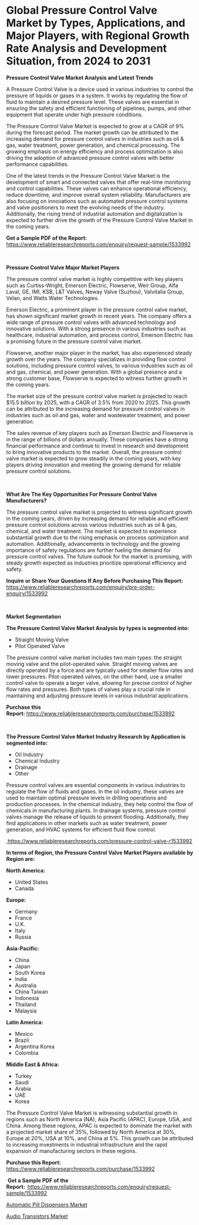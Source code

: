 <p><h1>Global Pressure Control Valve Market by Types, Applications, and Major Players, with Regional Growth Rate Analysis and Development Situation, from 2024 to 2031</h1></p><p><strong>Pressure Control Valve Market Analysis and Latest Trends</strong></p>
<p><p>A Pressure Control Valve is a device used in various industries to control the pressure of liquids or gases in a system. It works by regulating the flow of fluid to maintain a desired pressure level. These valves are essential in ensuring the safety and efficient functioning of pipelines, pumps, and other equipment that operate under high pressure conditions.</p><p>The Pressure Control Valve Market is expected to grow at a CAGR of 9% during the forecast period. The market growth can be attributed to the increasing demand for pressure control valves in industries such as oil & gas, water treatment, power generation, and chemical processing. The growing emphasis on energy efficiency and process optimization is also driving the adoption of advanced pressure control valves with better performance capabilities.</p><p>One of the latest trends in the Pressure Control Valve Market is the development of smart and connected valves that offer real-time monitoring and control capabilities. These valves can enhance operational efficiency, reduce downtime, and improve overall system reliability. Manufacturers are also focusing on innovations such as automated pressure control systems and valve positioners to meet the evolving needs of the industry. Additionally, the rising trend of industrial automation and digitalization is expected to further drive the growth of the Pressure Control Valve Market in the coming years.</p></p>
<p><strong>Get a Sample PDF of the Report:&nbsp;</strong> <a href="https://www.reliableresearchreports.com/enquiry/request-sample/1533992">https://www.reliableresearchreports.com/enquiry/request-sample/1533992</a></p>
<p>&nbsp;</p>
<p><strong>Pressure Control Valve Major Market Players</strong></p>
<p><p>The pressure control valve market is highly competitive with key players such as Curtiss-Wright, Emerson Electric, Flowserve, Weir Group, Alfa Laval, GE, IMI, KSB, L&T Valves, Neway Valve (Suzhou), Valvitalia Group, Velan, and Watts Water Technologies.</p><p>Emerson Electric, a prominent player in the pressure control valve market, has shown significant market growth in recent years. The company offers a wide range of pressure control valves with advanced technology and innovative solutions. With a strong presence in various industries such as healthcare, industrial automation, and process control, Emerson Electric has a promising future in the pressure control valve market.</p><p>Flowserve, another major player in the market, has also experienced steady growth over the years. The company specializes in providing flow control solutions, including pressure control valves, to various industries such as oil and gas, chemical, and power generation. With a global presence and a strong customer base, Flowserve is expected to witness further growth in the coming years.</p><p>The market size of the pressure control valve market is projected to reach $15.5 billion by 2025, with a CAGR of 3.5% from 2020 to 2025. This growth can be attributed to the increasing demand for pressure control valves in industries such as oil and gas, water and wastewater treatment, and power generation.</p><p>The sales revenue of key players such as Emerson Electric and Flowserve is in the range of billions of dollars annually. These companies have a strong financial performance and continue to invest in research and development to bring innovative products to the market. Overall, the pressure control valve market is expected to grow steadily in the coming years, with key players driving innovation and meeting the growing demand for reliable pressure control solutions.</p></p>
<p>&nbsp;</p>
<p><strong>What Are The Key Opportunities For Pressure Control Valve Manufacturers?</strong></p>
<p><p>The pressure control valve market is projected to witness significant growth in the coming years, driven by increasing demand for reliable and efficient pressure control solutions across various industries such as oil & gas, chemical, and water treatment. The market is expected to experience substantial growth due to the rising emphasis on process optimization and automation. Additionally, advancements in technology and the growing importance of safety regulations are further fueling the demand for pressure control valves. The future outlook for the market is promising, with steady growth expected as industries prioritize operational efficiency and safety.</p></p>
<p><strong>Inquire or Share Your Questions If Any Before Purchasing This Report:</strong> <a href="https://www.reliableresearchreports.com/enquiry/pre-order-enquiry/1533992">https://www.reliableresearchreports.com/enquiry/pre-order-enquiry/1533992</a></p>
<p>&nbsp;</p>
<p><strong>Market Segmentation</strong></p>
<p><strong>The Pressure Control Valve Market Analysis by types is segmented into:</strong></p>
<p><ul><li>Straight Moving Valve</li><li>Pilot Operated Valve</li></ul></p>
<p><p>The pressure control valve market includes two main types: the straight moving valve and the pilot-operated valve. Straight moving valves are directly operated by a force and are typically used for smaller flow rates and lower pressures. Pilot-operated valves, on the other hand, use a smaller control valve to operate a larger valve, allowing for precise control of higher flow rates and pressures. Both types of valves play a crucial role in maintaining and adjusting pressure levels in various industrial applications.</p></p>
<p><strong>Purchase this Report:&nbsp;</strong><a href="https://www.reliableresearchreports.com/purchase/1533992">https://www.reliableresearchreports.com/purchase/1533992</a></p>
<p>&nbsp;</p>
<p><strong>The Pressure Control Valve Market Industry Research by Application is segmented into:</strong></p>
<p><ul><li>Oil Industry</li><li>Chemical Industry</li><li>Drainage</li><li>Other</li></ul></p>
<p><p>Pressure control valves are essential components in various industries to regulate the flow of fluids and gases. In the oil industry, these valves are used to maintain optimal pressure levels in drilling operations and production processes. In the chemical industry, they help control the flow of chemicals in manufacturing plants. In drainage systems, pressure control valves manage the release of liquids to prevent flooding. Additionally, they find applications in other markets such as water treatment, power generation, and HVAC systems for efficient fluid flow control.</p></p>
<p><a href="https://www.reliableresearchreports.com/pressure-control-valve-r1533992">&nbsp;https://www.reliableresearchreports.com/pressure-control-valve-r1533992</a></p>
<p><strong>In terms of Region, the Pressure Control Valve Market Players available by Region are:</strong></p>
<p>
    <p> <strong> North America: </strong>
        <ul>
            <li>United States</li>
            <li>Canada</li>
        </ul>
        </p> 
    <p> <strong> Europe: </strong>
        <ul>
            <li>Germany</li>
            <li>France</li>
            <li>U.K.</li>
            <li>Italy</li>
            <li>Russia</li>
        </ul>
        </p> 
    <p> <strong> Asia-Pacific: </strong>
        <ul>
            <li>China</li>
            <li>Japan</li>
            <li>South Korea</li>
            <li>India</li>
            <li>Australia</li>
            <li>China Taiwan</li>
            <li>Indonesia</li>
            <li>Thailand</li>
            <li>Malaysia</li>
        </ul>
        </p> 
    <p> <strong> Latin America: </strong>
        <ul>
            <li>Mexico</li>
            <li>Brazil</li>
            <li>Argentina Korea</li>
            <li>Colombia</li>
        </ul>
        </p> 
    <p> <strong> Middle East & Africa: </strong>
        <ul>
            <li>Turkey</li>
            <li>Saudi</li>
            <li>Arabia</li>
            <li>UAE</li>
            <li>Korea</li>
        </ul>
    </p>
    </p>
<p><p>The Pressure Control Valve Market is witnessing substantial growth in regions such as North America (NA), Asia Pacific (APAC), Europe, USA, and China. Among these regions, APAC is expected to dominate the market with a projected market share of 35%, followed by North America at 30%, Europe at 20%, USA at 10%, and China at 5%. This growth can be attributed to increasing investments in industrial infrastructure and the rapid expansion of manufacturing sectors in these regions.</p></p>
<p><strong>Purchase this Report: </strong><a href="https://www.reliableresearchreports.com/purchase/1533992">https://www.reliableresearchreports.com/purchase/1533992</a></p>
<p>&nbsp;<strong>Get a Sample PDF of the Report:&nbsp;&nbsp;</strong><a href="https://www.reliableresearchreports.com/enquiry/request-sample/1533992">https://www.reliableresearchreports.com/enquiry/request-sample/1533992</a></p>
<p><strong></strong></p>
<p><p><a href="https://view.publitas.com/reportprime-1/automatic-pill-dispensers-market-a-global-and-regional-analysis-focus-on-region-country-level-analysis-and-competitive-landscape/">Automatic Pill Dispensers Market</a></p><p><a href="https://github.com/victoralsop8899/Market-Research-Report-List-1/blob/main/audio-transistors-market.md">Audio Transistors Market</a></p></p>